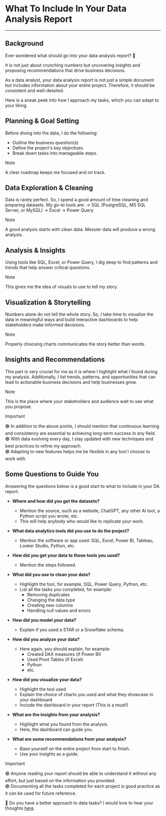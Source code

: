 # What To Include In Your Data Analysis Report
----

## Background
Ever wondered what should go into your data analysis report? 🤔

It is not just about crunching numbers but uncovering insights and proposing recommendations that drive business decisions.

As a data analyst, your data analysis report is not just a simple document but includes information about your entire project. Therefore, it should be consistent and well-detailed.

Here is a sneak peek into how I approach my tasks, which you can adapt to your liking. 

## Planning & Goal Setting
Before diving into the data, I do the following:  
* Outline the business question(s)
* Define the project's key objectives
* Break down tasks into manageable steps. 
> [!Note]
> A clear roadmap keeps me focused and on track.


## Data Exploration & Cleaning
Data is rarely perfect. So, I spend a good amount of time cleaning and preparing datasets. My go-to tools are:
-> SQL (PostgreSQL, MS SQL Server, or MySQL)
-> Excel 
-> Power Query
> [!Note]
> A good analysis starts with clean data. Messier data will produce a wrong analysis.


## Analysis & Insights
Using tools like SQL, Excel, or Power Query, I dig deep to find patterns and trends that help answer critical questions.
> [!Note]
> This gives me the idea of visuals to use to tell my story.


## Visualization & Storytelling
Numbers alone do not tell the whole story. So, I take time to visualize the data in meaningful ways and build interactive dashboards to help stakeholders make informed decisions.
> [!Note]
> Properly choosing charts communicates the story better than words.


## Insights and Recommendations
This part is very crucial for me as it is where I highlight what I found during my analysis. Additionally, I list trends, patterns, and opportunities that can lead to actionable business decisions and help businesses grow.
> [!Note]
> This is the place where your stakeholders and audience wait to see what you propose.


> [!IMPORTANT]
> :purple_circle: In addition to the above points, I should mention that continuous learning and consistency are essential to achieving long-term success in any field.  
> :purple_circle: With data evolving every day, I stay updated with new techniques and best practices to refine my approach.  
> :purple_circle: Adapting to new features helps me be flexible in any tool I choose to work with.


## Some Questions to Guide You
Answering the questions below is a good start to what to include in your DA report.  

* **Where and how did you get the datasets?**  
  * Mention the source, such as a website, ChatGPT, any other AI tool, a Python script you wrote, etc.
  * This will help anybody who would like to replicate your work.

* **What data analytics tools did you use to do the project?**  
  * Mention the software or app used: SQL, Excel, Power BI, Tableau, Looker Studio, Python, etc.

* **How did you get your data to those tools you used?**  
  * Mention the steps followed.

* **What did you use to clean your data?**  
  * Highlight the tool, for example, SQL, Power Query, Python, etc.
  * List all the tasks you completed, for example:
    * Removing duplicates
    * Changing the data type
    * Creating new columns
    * Handling null values and errors  

* **How did you model your data?**  
  * Explain if you used a STAR or a Snowflake schema.

* **How did you analyze your data?**  
  * Here again, you should explain, for example:
    * Created DAX measures (if Power BI)
    * Used Pivot Tables (if Excel)
    * Python
    * etc.

* **How did you visualize your data?**
  * Highlight the tool used
  * Explain the choice of charts you used and what they showcase in your dashboard
  * Include the dashboard in your report (This is a must!)

* **What are the insights from your analysis?**
  * Highlight what you found from the analysis. 
  * Here, the dashboard can guide you.

* **What are some recommendations from your analysis?**
  * Base yourself on the entire project from start to finish. 
  * Use your insights as a guide.

> [!IMPORTANT]
> :purple_circle: Anyone reading your report should be able to understand it without any effort, but just based on the information you provided.  
> :purple_circle: Documenting all the tasks completed for each project is good practice as it can be used for future reference.


📌 Do you have a better approach to data tasks? I would love to hear your thoughts [here](https://www.linkedin.com/in/edwigesongong/). 

